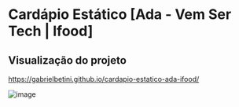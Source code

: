 # Cardápio Estático [Ada - Vem Ser Tech | Ifood]

## Visualização do projeto
https://gabrielbetini.github.io/cardapio-estatico-ada-ifood/

![image](https://github.com/GabrielBetini/cardapio-estatico-ada-ifood/assets/54044791/3e94ed5d-0696-4f64-a654-11c0e4255088)


